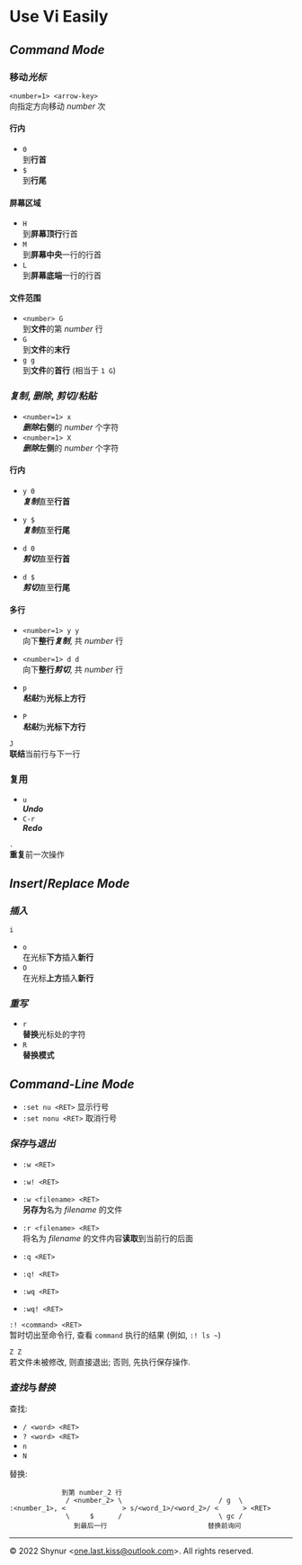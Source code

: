 # Use **Vi** Easily

## *Command Mode*

### 移动*光标*

`<number=1> <arrow-key>`<br>
向指定方向移动 $number$ 次

#### 行内

- `0`<br>
  到**行首**
- `$`<br>
  到**行尾**

#### 屏幕区域

- `H`<br>
  到**屏幕顶行**行首
- `M`<br>
  到**屏幕中央**一行的行首
- `L`<br>
  到**屏幕底端**一行的行首

#### 文件范围

- `<number> G`<br>
  到**文件**的第 $number$ 行
- `G`<br>
  到**文件**的**末行**
- `g g`<br>
  到**文件**的**首行** (相当于 `1 G`)

### *复制*, *删除*, *剪切/粘贴*

- `<number=1> x`<br>
  ***删除*右侧**的 $number$ 个字符
- `<number=1> X`<br>
  ***删除*左侧**的 $number$ 个字符

#### 行内

- `y 0`<br>
  ***复制***直至**行首**
- `y $`<br>
  ***复制***直至**行尾**


- `d 0`<br>
  ***剪切***直至**行首**
- `d $`<br>
  ***剪切***直至**行尾**

#### 多行

- `<number=1> y y`<br>
  向下**整行*复制***, 共 $number$ 行
- `<number=1> d d`<br>
  向下**整行*剪切***, 共 $number$ 行


- `p`<br>
  ***粘贴***为**光标上方行**
- `P`<br>
  ***粘贴***为**光标下方行**

`J`<br>
**联结**当前行与下一行

### 复用

- `u`<br>
  ***Undo***
- `C-r`<br>
  ***Redo***

`.`<br>
**重复**前一次操作

## *Insert*/*Replace* *Mode*

### *插入*

`i`

- `o`<br>
  在光标**下方**插入**新行**
- `O`<br>
  在光标**上方**插入**新行**

### *重写*

- `r`<br>
  **替换**光标处的字符
- `R`<br>
  **替换模式**

## *Command-Line Mode*

- `:set nu <RET>`
  显示行号
- `:set nonu <RET>`
  取消行号

### *保存*与*退出*

- `:w <RET>`
- `:w! <RET>`

- `:w <filename> <RET>`<br>
  **另存为**名为 *filename* 的文件
- `:r <filename> <RET>`<br>
  将名为 *filename* 的文件内容**读取**到当前行的后面


- `:q <RET>`
- `:q! <RET>`


- `:wq <RET>`
- `:wq! <RET>`

`:! <command> <RET>`<br>
暂时切出至命令行, 查看 `command` 执行的结果 (例如, `:! ls ~`)

`Z Z`<br>
若文件未被修改, 则直接退出; 否则, 先执行保存操作.

### *查找*与*替换*

查找:

- `/ <word> <RET>`
- `? <word> <RET>`
- `n`
- `N`

替换:

```
             到第 number_2 行
              / <number_2> \                        / g  \
:<number_1>, <              > s/<word_1>/<word_2>/ <      > <RET>
              \     $      /                        \ gc /
                到最后一行                         替换前询问
```

___

&copy; 2022 Shynur \<<one.last.kiss@outlook.com>\>. All rights reserved.

